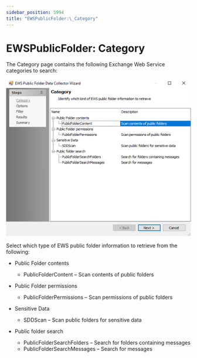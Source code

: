 ```yaml
---
sidebar_position: 5994
title: "EWSPublicFolder:\_Category"
---
```


# EWSPublicFolder: Category

The Category page contains the following Exchange Web Service categories to search:

![EWS Public Folder Data Collector Wizard Category page](../../../../../../../static/images/AccessAnalyzer_12.0/Content/Resources/Images/EnterpriseAuditor/Admin/DataCollector/EWSPublicFolder/Category.png "EWS Public Folder Data Collector Wizard Category page")

Select which type of EWS public folder information to retrieve from the following:

* Public Folder contents

  * PublicFolderContent – Scan contents of public folders
* Public Folder permissions

  * PublicFolderPermissions – Scan permissions of public folders
* Sensitive Data

  * SDDScan – Scan public folders for sensitive data
* Public folder search

  * PublicFolderSearchFolders – Search for folders containing messages
  * PublicFolderSearchMessages – Search for messages